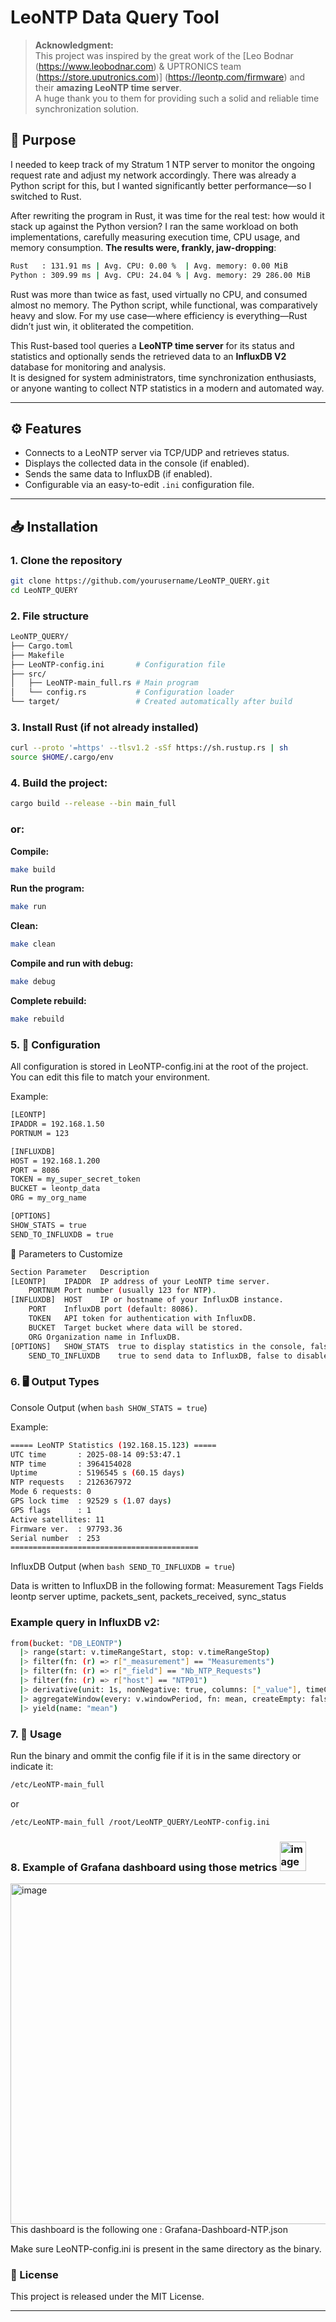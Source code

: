 # LeoNTP Data Query Tool

> **Acknowledgment:**  
> This project was inspired by the great work of the [Leo Bodnar (https://www.leobodnar.com) & UPTRONICS team (https://store.uputronics.com)] (https://leontp.com/firmware) and their **amazing LeoNTP time server**.  
> A huge thank you to them for providing such a solid and reliable time synchronization solution.

## 📌 Purpose

I needed to keep track of my Stratum 1 NTP server to monitor the ongoing request rate and adjust my network accordingly. There was already a Python script for this, but I wanted significantly better performance—so I switched to Rust.

After rewriting the program in Rust, it was time for the real test: how would it stack up against the Python version? I ran the same workload on both implementations, carefully measuring execution time, CPU usage, and memory consumption. **The results were, frankly, jaw-dropping**:

```bash === Results ===
Rust   : 131.91 ms | Avg. CPU: 0.00 %  | Avg. memory: 0.00 MiB
Python : 309.99 ms | Avg. CPU: 24.04 % | Avg. memory: 29 286.00 MiB
```

Rust was more than twice as fast, used virtually no CPU, and consumed almost no memory. The Python script, while functional, was comparatively heavy and slow. For my use case—where efficiency is everything—Rust didn’t just win, it obliterated the competition.

This Rust-based tool queries a **LeoNTP time server** for its status and statistics and optionally sends the retrieved data to an **InfluxDB V2** database for monitoring and analysis.  
It is designed for system administrators, time synchronization enthusiasts, or anyone wanting to collect NTP statistics in a modern and automated way.

---

## ⚙ Features

- Connects to a LeoNTP server via TCP/UDP and retrieves status.
- Displays the collected data in the console (if enabled).
- Sends the same data to InfluxDB (if enabled).
- Configurable via an easy-to-edit `.ini` configuration file.

---

## 📥 Installation

### **1. Clone the repository**
```bash
git clone https://github.com/yourusername/LeoNTP_QUERY.git
cd LeoNTP_QUERY
```

### **2. File structure**
```bash
LeoNTP_QUERY/
├── Cargo.toml
├── Makefile
├── LeoNTP-config.ini       # Configuration file
├── src/
│   ├── LeoNTP-main_full.rs # Main program
│   └── config.rs           # Configuration loader
└── target/                 # Created automatically after build
```

### **3. Install Rust (if not already installed)**
```bash
curl --proto '=https' --tlsv1.2 -sSf https://sh.rustup.rs | sh
source $HOME/.cargo/env
```

### **4. Build the project:**
```bash
cargo build --release --bin main_full
```
### **or:**

**Compile:**
```bash
make build
```

**Run the program:**
```bash 
make run
```

**Clean:**
```bash 
make clean
```

**Compile and run with debug:**
```bash
make debug
```

**Complete rebuild:**
```bash
make rebuild
```
### **5. 📂 Configuration**

All configuration is stored in LeoNTP-config.ini at the root of the project.
You can edit this file to match your environment.

Example:
```bash
[LEONTP]
IPADDR = 192.168.1.50
PORTNUM = 123

[INFLUXDB]
HOST = 192.168.1.200
PORT = 8086
TOKEN = my_super_secret_token
BUCKET = leontp_data
ORG = my_org_name

[OPTIONS]
SHOW_STATS = true
SEND_TO_INFLUXDB = true
```

🔧 Parameters to Customize
```bash
Section	Parameter	Description
[LEONTP]	IPADDR	IP address of your LeoNTP time server.
	PORTNUM	Port number (usually 123 for NTP).
[INFLUXDB]	HOST	IP or hostname of your InfluxDB instance.
	PORT	InfluxDB port (default: 8086).
	TOKEN	API token for authentication with InfluxDB.
	BUCKET	Target bucket where data will be stored.
	ORG	Organization name in InfluxDB.
[OPTIONS]	SHOW_STATS	true to display statistics in the console, false to disable output.
	SEND_TO_INFLUXDB	true to send data to InfluxDB, false to disable sending.
```

### **6. 🖥 Output Types**
Console Output (when ```bash SHOW_STATS = true```)

Example:
```bash
===== LeoNTP Statistics (192.168.15.123) =====
UTC time       : 2025-08-14 09:53:47.1
NTP time       : 3964154028
Uptime         : 5196545 s (60.15 days)
NTP requests   : 2126367972
Mode 6 requests: 0
GPS lock time  : 92529 s (1.07 days)
GPS flags      : 1
Active satellites: 11
Firmware ver.  : 97793.36
Serial number  : 253
==========================================
```

InfluxDB Output (when ```bash SEND_TO_INFLUXDB = true```)

Data is written to InfluxDB in the following format:
Measurement	Tags	Fields
leontp	server	uptime, packets_sent, packets_received, sync_status

### **Example query in InfluxDB v2:**
```bash
from(bucket: "DB_LEONTP")
  |> range(start: v.timeRangeStart, stop: v.timeRangeStop)
  |> filter(fn: (r) => r["_measurement"] == "Measurements")
  |> filter(fn: (r) => r["_field"] == "Nb_NTP_Requests")
  |> filter(fn: (r) => r["host"] == "NTP01")
  |> derivative(unit: 1s, nonNegative: true, columns: ["_value"], timeColumn: "_time")  
  |> aggregateWindow(every: v.windowPeriod, fn: mean, createEmpty: false)
  |> yield(name: "mean")
```

### **7. 🚀 Usage**
Run the binary and ommit the config file if it is in the same directory or indicate it:
```bash
/etc/LeoNTP-main_full
```
or
```bash
/etc/LeoNTP-main_full /root/LeoNTP_QUERY/LeoNTP-config.ini
```

### **8. Example of Grafana dashboard using those metrics** <img width="42" height="47" alt="image" src="https://github.com/user-attachments/assets/ff8dc168-bcd4-43eb-ae17-5fdd828ed456" />
<img width="1585" height="545" alt="image" src="https://github.com/user-attachments/assets/73cf7ff4-b2c9-4842-a739-50d610d84e70" />
This dashboard is the following one : Grafana-Dashboard-NTP.json

Make sure LeoNTP-config.ini is present in the same directory as the binary.
### **📜 License**

This project is released under the MIT License.


---
